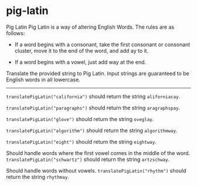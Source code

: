 ﻿# pig-latin

Pig Latin
Pig Latin is a way of altering English Words. The rules are as follows:

- If a word begins with a consonant, take the first consonant or consonant cluster, move it to the end of the word, and add ay to it.

- If a word begins with a vowel, just add way at the end.

Translate the provided string to Pig Latin. Input strings are guaranteed to be English words in all lowercase.

---

```translatePigLatin("california")``` should return the string ```aliforniacay```.

```translatePigLatin("paragraphs")``` should return the string ```aragraphspay```.

```translatePigLatin("glove")``` should return the string ```oveglay```.

```translatePigLatin("algorithm")``` should return the string ```algorithmway```.

```translatePigLatin("eight")``` should return the string ```eightway```.

Should handle words where the first vowel comes in the middle of the word. ```translatePigLatin("schwartz")``` should return the string ```artzschway```.

Should handle words without vowels. ```translatePigLatin("rhythm")``` should return the string ```rhythmay```.
